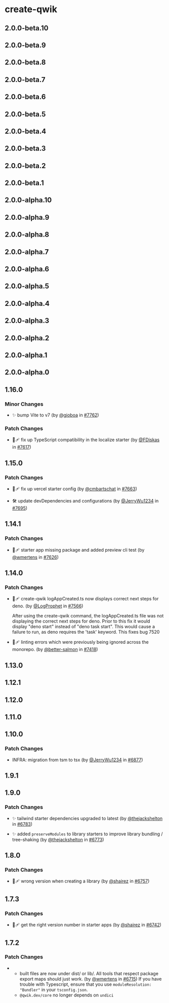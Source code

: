 # create-qwik

## 2.0.0-beta.10

## 2.0.0-beta.9

## 2.0.0-beta.8

## 2.0.0-beta.7

## 2.0.0-beta.6

## 2.0.0-beta.5

## 2.0.0-beta.4

## 2.0.0-beta.3

## 2.0.0-beta.2

## 2.0.0-beta.1

## 2.0.0-alpha.10

## 2.0.0-alpha.9

## 2.0.0-alpha.8

## 2.0.0-alpha.7

## 2.0.0-alpha.6

## 2.0.0-alpha.5

## 2.0.0-alpha.4

## 2.0.0-alpha.3

## 2.0.0-alpha.2

## 2.0.0-alpha.1

## 2.0.0-alpha.0

## 1.16.0

### Minor Changes

- ✨ bump Vite to v7 (by [@gioboa](https://github.com/gioboa) in [#7762](https://github.com/QwikDev/qwik/pull/7762))

### Patch Changes

- 🐞🩹 fix up TypeScript compatibility in the localize starter (by [@FDiskas](https://github.com/FDiskas) in [#7617](https://github.com/QwikDev/qwik/pull/7617))

## 1.15.0

### Patch Changes

- 🐞🩹 fix up vercel starter config (by [@cmbartschat](https://github.com/cmbartschat) in [#7663](https://github.com/QwikDev/qwik/pull/7663))

- 🛠 update devDependencies and configurations (by [@JerryWu1234](https://github.com/JerryWu1234) in [#7695](https://github.com/QwikDev/qwik/pull/7695))

## 1.14.1

### Patch Changes

- 🐞🩹 starter app missing package and added preview cli test (by [@wmertens](https://github.com/wmertens) in [#7626](https://github.com/QwikDev/qwik/pull/7626))

## 1.14.0

### Patch Changes

- 🐞🩹 create-qwik logAppCreated.ts now displays correct next steps for deno. (by [@LogProphet](https://github.com/LogProphet) in [#7566](https://github.com/QwikDev/qwik/pull/7566))

  After using the create-qwik command, the logAppCreated.ts file was not displaying the correct next steps for deno. Prior to this fix it would display "deno start" instead of "deno task start". This would cause a failure to run, as deno requires the 'task' keyword. This fixes bug 7520

- 🐞🩹 linting errors which were previously being ignored across the monorepo. (by [@better-salmon](https://github.com/better-salmon) in [#7418](https://github.com/QwikDev/qwik/pull/7418))

## 1.13.0

## 1.12.1

## 1.12.0

## 1.11.0

## 1.10.0

### Patch Changes

- INFRA: migration from tsm to tsx (by [@JerryWu1234](https://github.com/JerryWu1234) in [#6877](https://github.com/QwikDev/qwik/pull/6877))

## 1.9.1

## 1.9.0

### Patch Changes

- ✨ tailwind starter dependencies upgraded to latest (by [@thejackshelton](https://github.com/thejackshelton) in [#6783](https://github.com/QwikDev/qwik/pull/6783))

- ✨ added `preserveModules` to library starters to improve library bundling / tree-shaking (by [@thejackshelton](https://github.com/thejackshelton) in [#6773](https://github.com/QwikDev/qwik/pull/6773))

## 1.8.0

### Patch Changes

- 🐞🩹 wrong version when creating a library (by [@shairez](https://github.com/shairez) in [#6757](https://github.com/QwikDev/qwik/pull/6757))

## 1.7.3

### Patch Changes

- 🐞🩹 get the right version number in starter apps (by [@shairez](https://github.com/shairez) in [#6742](https://github.com/QwikDev/qwik/pull/6742))

## 1.7.2

### Patch Changes

- - built files are now under dist/ or lib/. All tools that respect package export maps should just work. (by [@wmertens](https://github.com/wmertens) in [#6715](https://github.com/QwikDev/qwik/pull/6715))
    If you have trouble with Typescript, ensure that you use `moduleResolution: "Bundler"` in your `tsconfig.json`.
  - `@qwik.dev/core` no longer depends on `undici`
